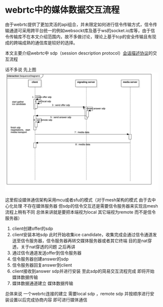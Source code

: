 
# webrtc中的媒体数据交互流程

由于webrtc提供了更加灵活的api组合，并未限定如何进行信令传输方式，信令传输通道可采用跨平台统一的例如websockt库及基于ws的socket.io库等，由于信令传输库不在本文介绍范围内，故不多做讨论，理论上基于tcp的安全传输且有现成的跨端成熟的通信库是较好的选择。

本文主要介绍webrtc中 sdp（session description protocol）[会话描述协议](https://tools.ietf.org/html/rfc2327)的交互流程

话不多说 先上图
![negotiation](image_bed/SignalingSequenceDiagram.jpg)

这里假设媒体通信架构采用mcu或者sfu的模式（对于mesh架构的模式 由于去中心化处理 不存在媒体服务器 但sdp的信令交互还是需要信令服务器来实现且mesh流程上稍有不同 总体来讲就是要把本端视为local 其它端视为remote 而不是信令服务器）

1. client创建offer的sdp
2. client安装本地sdp 此时开始收集ice candidate，收集完成会通过信令通道发送至信令服务器，信令服务器再转交媒体服务器或者其它终端 目的是nat穿透，关于nat穿透的问题 之后再讲
3. 通过信令通道发送offer到信令服务器
4. 信令服务器创建answer的sdp
5. 信令服务器回复answer到client
6. client接收到answer sdp并进行安装 至此sdp的简易交互流程完成 即将开始媒体数据传输
7. 媒体数据通道建立 媒体数据传输


总体来说 一个webrtc连接的建立 需要local sdp ，remote sdp 并按顺序进行安装设置以后完成协商内容 即可进行媒体通信

